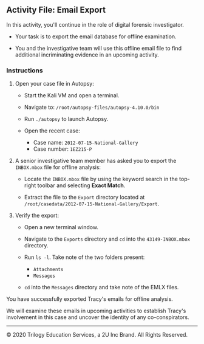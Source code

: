## Activity File: Email Export
 
In this activity, you'll continue in the role of digital forensic investigator.

- Your task is to export the email database for offline examination.
 
- You and the investigative team will use this offline email file to find additional incriminating evidence in an upcoming activity.

### Instructions
 
1. Open your case file in Autopsy:
 
   - Start the Kali VM and open a terminal.

   - Navigate to: `/root/autopsy-files/autopsy-4.10.0/bin`

   - Run `./autopsy` to launch Autopsy.

   - Open the recent case:
      - Case name: `2012-07-15-National-Gallery`
      - Case number: `1EZ215-P`
 
2. A senior investigative team member has asked you to export the `INBOX.mbox` file for offline analysis:

    - Locate the `INBOX.mbox` file by using the keyword search in the top-right toolbar and selecting **Exact Match**.

    - Extract the file to the `Export` directory located at `/root/casedata/2012-07-15-National-Gallery/Export`.
 
3. Verify the export:
 
   - Open a new terminal window.
 
   - Navigate to the `Exports` directory and `cd` into the `43149-INBOX.mbox` directory.
 
   - Run `ls -l`.  Take note of the two folders present:
 
      - `Attachments`
      - `Messages`
 
   - `cd` into the `Messages` directory and take note of the EMLX files.
 
You have successfully exported Tracy's emails for offline analysis.
 
We will examine these emails in upcoming activities to establish Tracy's involvement in this case and uncover the identity of any co-conspirators.
 

----

&copy; 2020 Trilogy Education Services, a 2U Inc Brand.   All Rights Reserved.
